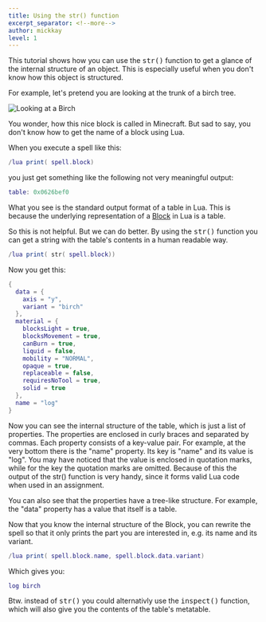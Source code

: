 ```yaml
---
title: Using the str() function
excerpt_separator: <!--more-->
author: mickkay
level: 1
---
```

This tutorial shows how you can use the <tt>str()</tt> function to get
a glance of the internal structure of an object.
This is especially useful when you don't know how this object is structured.
<!--more-->

For example, let's pretend you are looking at the trunk of a birch tree.

![Looking at a Birch](/images/looking-at-a-birch.jpg)

You wonder, how this nice block is called in Minecraft.
But sad to say, you don't know how to get the name of a block using Lua.

When you execute a spell like this:
```lua
/lua print( spell.block)
```
you just get something like the following not very meaningful output:
```lua
table: 0x0626bef0
```
What you see is the standard output format of a table in Lua.
This is because the underlying representation of a [Block](/versions/current/modules/Block/) in Lua is a table.

So this is not helpful.
But we can do better.
By using the <tt>str()</tt> function you can get a string with the table's contents
in a human readable way.
```lua
/lua print( str( spell.block))
```
Now you get this:
```lua
{
  data = {
    axis = "y",
    variant = "birch"
  },
  material = {
    blocksLight = true,
    blocksMovement = true,
    canBurn = true,
    liquid = false,
    mobility = "NORMAL",
    opaque = true,
    replaceable = false,
    requiresNoTool = true,
    solid = true
  },
  name = "log"
}
```
Now you can see the internal structure of the table, which is just a list of properties.
The properties are enclosed in curly braces and separated by commas.
Each property consists of a key-value pair.
For example, at the very bottom there is the "name" property.
Its key is "name" and its value is "log".
You may have noticed that the value is enclosed in quotation marks, while for the key the quotation marks are omitted.
Because of this the output of the str() function is very handy, since it forms valid Lua code when used in an assignment.

You can also see that the properties have a tree-like structure.
For example, the "data" property has a value that itself is a table.


Now that you know the internal structure of the Block, you can rewrite the spell
so that it only prints the part you are interested in, e.g. its name and its variant.
```lua
/lua print( spell.block.name, spell.block.data.variant)
```
Which gives you:
```lua
log birch
```

Btw. instead of <tt>str()</tt> you could alternativly use the <tt>inspect()</tt> function, which will also give you the contents of the table's metatable.
